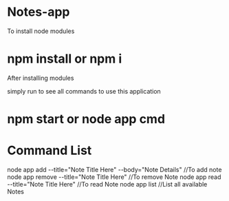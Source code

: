 # Notes-app

To install node modules

# npm install or npm i

After installing modules 

simply run to see all commands to use this application

# npm start or node app cmd

# Command List 
node app add --title="Note Title Here" --body="Note Details"  //To add note
node app remove --title="Note Title Here"                     //To remove Note
node app read --title="Note Title Here"                       //To read Note
node app list                                                 //List all available Notes
